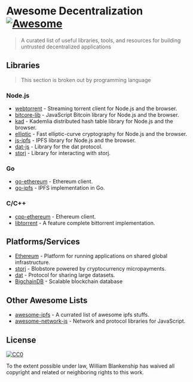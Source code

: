 # Awesome Decentralization [![Awesome](https://cdn.rawgit.com/sindresorhus/awesome/d7305f38d29fed78fa85652e3a63e154dd8e8829/media/badge.svg)](https://github.com/sindresorhus/awesome)

> A curated list of useful libraries, tools, and resources for building untrusted decentralized applications

## Libraries

> This section is broken out by programming language

### Node.js

* [webtorrent](https://github.com/feross/webtorrent) - Streaming torrent client for Node.js and the browser.
* [bitcore-lib](https://github.com/bitpay/bitcore-lib) - JavaScript Bitcoin library for Node.js and the browser.
* [kad](https://github.com/kadtools/kad) - Kademlia distributed hash table library for Node.js and the browser.
* [elliptic](https://github.com/indutny/elliptic) - Fast elliptic-curve cryptography for Node.js and the browser.
* [js-ipfs](https://github.com/ipfs/js-ipfs) - IPFS library for Node.js and the browser.
* [dat-js](https://github.com/joehand/dat-js) - Library for the dat protocol.
* [storj](https://github.com/storj/core) - Library for interacting with storj.

### Go

* [go-ethereum](https://github.com/ethereum/go-ethereum) - Ethereum client.
* [go-ipfs](https://github.com/ipfs/go-ipfs) - IPFS implementation in Go.

### C/C++

* [cpp-ethereum](https://github.com/ethereum/cpp-ethereum) - Ethereum client.
* [libtorrent](http://www.libtorrent.org/) - A feature complete bittorrent implementation.

## Platforms/Services

* [Ethereum](https://www.ethereum.org/) - Platform for running applications on shared global infrastructure.
* [storj](https://storj.io) - Blobstore powered by cryptocurrency micropayments.
* [dat](https://dat-data.com) - Protocol for sharing large datasets.
* [BigchainDB](https://www.bigchaindb.com/) - Scalable blockchain database

## Other Awesome Lists

* [awesome-ipfs](https://github.com/ipfs/awesome-ipfs) - A currated list of awesome ipfs stuffs.
* [awesome-network-js](https://github.com/Kikobeats/awesome-network-js) - Network and protocol libraries for JavaScript.

## License

[![CC0](http://mirrors.creativecommons.org/presskit/buttons/88x31/svg/cc-zero.svg)](https://creativecommons.org/publicdomain/zero/1.0/)

To the extent possible under law, William Blankenship has waived all copyright and related or neighboring rights to this work.
